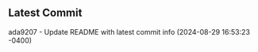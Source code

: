 
## Latest Commit
ada9207 - Update README with latest commit info (2024-08-29 16:53:23 -0400) <Yunxi-Zhou>
